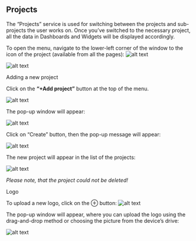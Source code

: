 ## Projects


The “Projects” service is used for switching between the projects and sub-projects the user works on.
Once you’ve switched to the necessary project, all the data in Dashboards and Widgets will be displayed accordingly.

To open the menu, navigate to the lower-left corner of the window to the icon of the project (available from all the pages):
![alt text](https://github.com/APGorobets/mkdocks1/blob/master/images/zbrnn_proj_1.png?raw=true)

![alt text](https://github.com/APGorobets/mkdocks1/blob/master/images/zbrnn_proj_2.png?raw=true)

Adding a new project

Click on the **“+Add project”** button at the top of the menu.

![alt text](https://github.com/APGorobets/mkdocks1/blob/master/images/zbrnn_proj_3.png?raw=true)

The pop-up window will appear:

![alt text](https://github.com/APGorobets/mkdocks1/blob/master/images/zbrnn_proj_4.png?raw=true)

Click on “Create” button, then the pop-up message will appear:

![alt text](https://github.com/APGorobets/mkdocks1/blob/master/images/zbrnn_proj_5.png?raw=true)

The new project will appear in the list of the projects:

![alt text](https://github.com/APGorobets/mkdocks1/blob/master/images/zbrnn_proj_6.png?raw=true)

*Please note, that the project could not be deleted!*

Logo

To upload a new logo, click on the ⊕ button:
![alt text](https://github.com/APGorobets/mkdocks1/blob/master/images/zbrnn_proj_7.png?raw=true)

The pop-up window will appear, where you can upload the logo using the drag-and-drop method or choosing the picture from the device’s drive:

![alt text](https://github.com/APGorobets/mkdocks1/blob/master/images/zbrnn_proj_8.png?raw=true)
